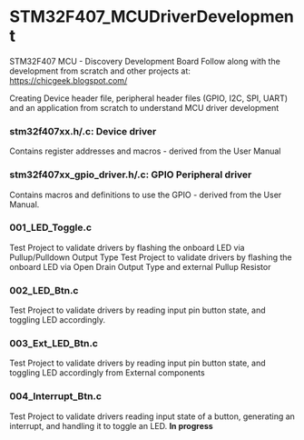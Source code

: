 # STM32F407_MCUDriverDevelopment
STM32F407 MCU - Discovery Development Board 
Follow along with the development from scratch and other projects at: https://chicgeek.blogspot.com/

Creating Device header file, peripheral header files (GPIO, I2C, SPI, UART) and an application from scratch to understand MCU driver development

### stm32f407xx.h/.c: Device driver  
Contains register addresses and macros - derived from the User Manual

### stm32f407xx_gpio_driver.h/.c: GPIO Peripheral driver 
Contains macros and definitions to use the GPIO - derived from the User Manual.

### 001_LED_Toggle.c
Test Project to validate drivers by flashing the onboard LED via Pullup/Pulldown Output Type
Test Project to validate drivers by flashing the onboard LED via Open Drain Output Type and external Pullup Resistor

### 002_LED_Btn.c
Test Project to validate drivers by reading input pin button state, and toggling LED accordingly.

### 003_Ext_LED_Btn.c
Test Project to validate drivers by reading input pin button state, and toggling LED accordingly from External components

### 004_Interrupt_Btn.c
Test Project to validate drivers reading input state of a button, generating an interrupt, and handling it to toggle an LED.
**In progress**
